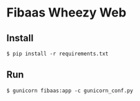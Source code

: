 # Fibaas Wheezy Web

## Install

    $ pip install -r requirements.txt

## Run

    $ gunicorn fibaas:app -c gunicorn_conf.py

